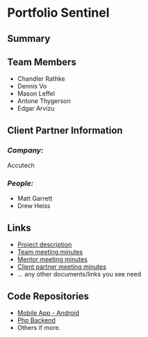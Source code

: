 # Portfolio Sentinel

## **Summary**



## **Team Members**

- Chandler Rathke
- Dennis Vo
- Mason Leffel
- Antone Thygerson
- Edgar Arvizu

## **Client Partner Information**

### *Company:*
Accutech

### *People:*
- Matt Garrett
- Drew Heiss

## **Links**
- [Project description](ProjectDescription.md)
- [Team meeting minutes](MeetingMinutes/Team)
- [Mentor meeting minutes](MeetingMinutes/Mentor)
- [Client partner meeting minutes](MeetingMinutes/ClientPartner)
- ... any other documents/links you see need

## **Code Repositories**
- [Mobile App - Android](https://www.github.com/WHEREEVER_THE_ANDROID_CODE_IS/)
- [Php Backend](https://www.github.com/WHEREEVER_THE_PHP_CODE_IS)
- Others if more.


